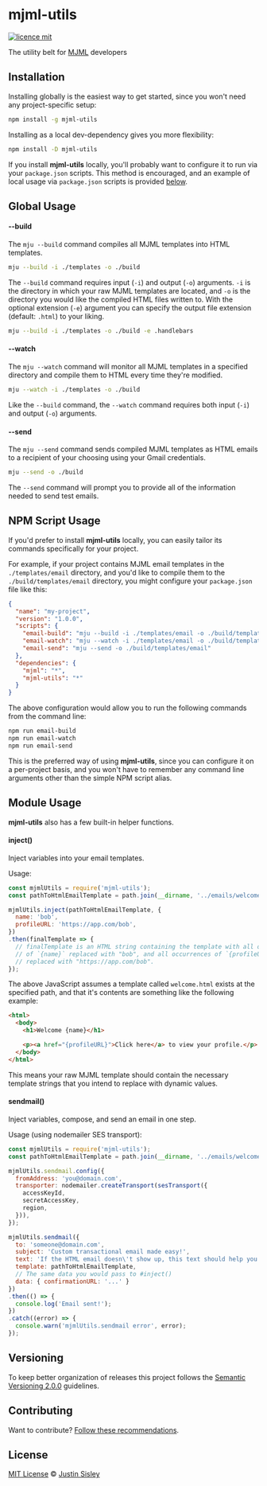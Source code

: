 # mjml-utils

[![licence mit](https://img.shields.io/badge/licence-MIT-blue.svg)](https://github.com/justinsisley/mjml-utils/blob/master/LICENSE.md)

The utility belt for [MJML](https://mjml.io/) developers

## Installation

Installing globally is the easiest way to get started, since you won't need any project-specific setup:

```bash
npm install -g mjml-utils
```

Installing as a local dev-dependency gives you more flexibility:

```bash
npm install -D mjml-utils
```

If you install __mjml-utils__ locally, you'll probably want to configure it to run via your `package.json` scripts. This method is encouraged, and an example of local usage via `package.json` scripts is provided [below](#npm-script-usage).

## Global Usage

#### --build

The `mju --build` command compiles all MJML templates into HTML templates.

```bash
mju --build -i ./templates -o ./build
```

The `--build` command requires input (`-i`) and output (`-o`) arguments. `-i` is the directory in which your raw MJML templates are located, and `-o` is the directory you would like the compiled HTML files written to.
With the optional extension (`-e`) argument you can specify the output file extension (default: `.html`) to your liking.

```bash
mju --build -i ./templates -o ./build -e .handlebars
```

#### --watch

The `mju --watch` command will monitor all MJML templates in a specified directory and compile them to HTML every time they're modified.

```bash
mju --watch -i ./templates -o ./build
```

Like the `--build` command, the `--watch` command requires both input (`-i`) and output (`-o`) arguments.

#### --send

The `mju --send` command sends compiled MJML templates as HTML emails to a recipient of your choosing using your Gmail credentials.

```bash
mju --send -o ./build
```

The `--send` command will prompt you to provide all of the information needed to send test emails.

## NPM Script Usage

If you'd prefer to install __mjml-utils__ locally, you can easily tailor its commands specifically for your project.

For example, if your project contains MJML email templates in the `./templates/email` directory, and you'd like to compile them to the `./build/templates/email` directory, you might configure your `package.json` file like this:

```json
{
  "name": "my-project",
  "version": "1.0.0",
  "scripts": {
    "email-build": "mju --build -i ./templates/email -o ./build/templates/email",
    "email-watch": "mju --watch -i ./templates/email -o ./build/templates/email",
    "email-send": "mju --send -o ./build/templates/email"
  },
  "dependencies": {
    "mjml": "*",
    "mjml-utils": "*"
  }
}
```

The above configuration would allow you to run the following commands from the command line:

```bash
npm run email-build
npm run email-watch
npm run email-send
```

This is the preferred way of using __mjml-utils__, since you can configure it on a per-project basis, and you won't have to remember any command line arguments other than the simple NPM script alias.

## Module Usage

__mjml-utils__ also has a few built-in helper functions.

#### inject()

Inject variables into your email templates.

Usage:

```javascript
const mjmlUtils = require('mjml-utils');
const pathToHtmlEmailTemplate = path.join(__dirname, '../emails/welcome.html');

mjmlUtils.inject(pathToHtmlEmailTemplate, {
  name: 'bob',
  profileURL: 'https://app.com/bob',
})
.then(finalTemplate => {
  // finalTemplate is an HTML string containing the template with all occurrences
  // of `{name}` replaced with "bob", and all occurrences of `{profileURL}`
  // replaced with "https://app.com/bob".
});
```

The above JavaScript assumes a template called `welcome.html` exists at the specified path, and that it's contents are something like the following example:

```html
<html>
  <body>
    <h1>Welcome {name}</h1>

    <p><a href="{profileURL}">Click here</a> to view your profile.</p>
  </body>
</html>
```

This means your raw MJML template should contain the necessary template strings that you intend to replace with dynamic values.

#### sendmail()

Inject variables, compose, and send an email in one step.

Usage (using nodemailer SES transport):

```javascript
const mjmlUtils = require('mjml-utils');
const pathToHtmlEmailTemplate = path.join(__dirname, '../emails/welcome.html');

mjmlUtils.sendmail.config({
  fromAddress: 'you@domain.com',
  transporter: nodemailer.createTransport(sesTransport({
    accessKeyId,
    secretAccessKey,
    region,
  })),
});

mjmlUtils.sendmail({
  to: 'someone@domain.com',
  subject: 'Custom transactional email made easy!',
  text: 'If the HTML email doesn\'t show up, this text should help you out.',
  template: pathToHtmlEmailTemplate,
  // The same data you would pass to #inject()
  data: { confirmationURL: '...' }
})
.then(() => {
  console.log('Email sent!');
})
.catch((error) => {
  console.warn('mjmlUtils.sendmail error', error);
});
```

## Versioning

To keep better organization of releases this project follows the [Semantic Versioning 2.0.0](http://semver.org/) guidelines.

## Contributing
Want to contribute? [Follow these recommendations](https://github.com/justinsisley/mjml-utils/blob/master/CONTRIBUTING.md).

## License
[MIT License](https://github.com/justinsisley/mjml-utils/blob/master/LICENSE.md) © [Justin Sisley](http://justinsisley.com/)
